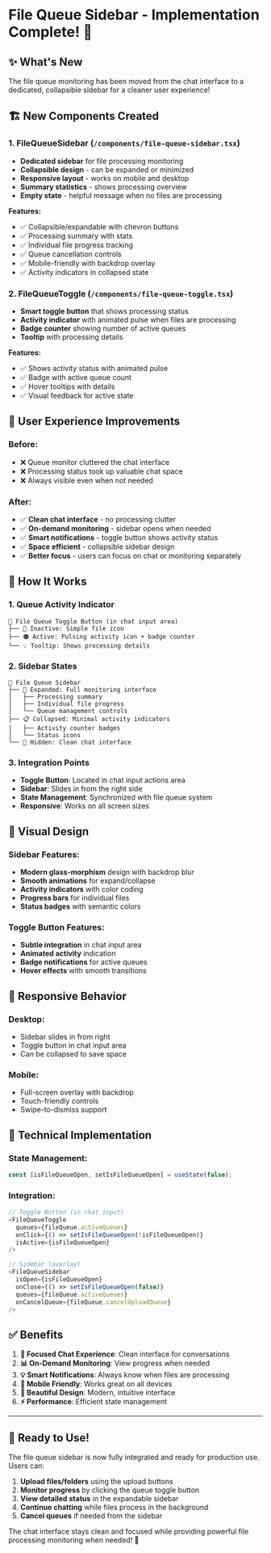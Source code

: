# File Queue Sidebar - Implementation Complete! 🎯

## ✨ What's New

The file queue monitoring has been moved from the chat interface to a dedicated, collapsible sidebar for a cleaner user experience!

## 🏗️ **New Components Created**

### 1. **FileQueueSidebar** (`/components/file-queue-sidebar.tsx`)
- **Dedicated sidebar** for file processing monitoring
- **Collapsible design** - can be expanded or minimized
- **Responsive layout** - works on mobile and desktop
- **Summary statistics** - shows processing overview
- **Empty state** - helpful message when no files are processing

**Features:**
- ✅ Collapsible/expandable with chevron buttons
- ✅ Processing summary with stats
- ✅ Individual file progress tracking
- ✅ Queue cancellation controls
- ✅ Mobile-friendly with backdrop overlay
- ✅ Activity indicators in collapsed state

### 2. **FileQueueToggle** (`/components/file-queue-toggle.tsx`)
- **Smart toggle button** that shows processing status
- **Activity indicator** with animated pulse when files are processing
- **Badge counter** showing number of active queues
- **Tooltip** with processing details

**Features:**
- ✅ Shows activity status with animated pulse
- ✅ Badge with active queue count
- ✅ Hover tooltips with details
- ✅ Visual feedback for active state

## 🎯 **User Experience Improvements**

### **Before:**
- ❌ Queue monitor cluttered the chat interface
- ❌ Processing status took up valuable chat space
- ❌ Always visible even when not needed

### **After:**
- ✅ **Clean chat interface** - no processing clutter
- ✅ **On-demand monitoring** - sidebar opens when needed
- ✅ **Smart notifications** - toggle button shows activity status
- ✅ **Space efficient** - collapsible sidebar design
- ✅ **Better focus** - users can focus on chat or monitoring separately

## 🚀 **How It Works**

### **1. Queue Activity Indicator**
```
📄 File Queue Toggle Button (in chat input area)
├── 🔵 Inactive: Simple file icon
├── 🟠 Active: Pulsing activity icon + badge counter
└── 💡 Tooltip: Shows processing details
```

### **2. Sidebar States**
```
📱 File Queue Sidebar
├── 📖 Expanded: Full monitoring interface
│   ├── Processing summary
│   ├── Individual file progress
│   └── Queue management controls
├── 📋 Collapsed: Minimal activity indicators
│   ├── Activity counter badges
│   └── Status icons
└── 🚫 Hidden: Clean chat interface
```

### **3. Integration Points**
- **Toggle Button**: Located in chat input actions area
- **Sidebar**: Slides in from the right side
- **State Management**: Synchronized with file queue system
- **Responsive**: Works on all screen sizes

## 🎨 **Visual Design**

### **Sidebar Features:**
- **Modern glass-morphism** design with backdrop blur
- **Smooth animations** for expand/collapse
- **Activity indicators** with color coding
- **Progress bars** for individual files
- **Status badges** with semantic colors

### **Toggle Button Features:**
- **Subtle integration** in chat input area
- **Animated activity** indication
- **Badge notifications** for active queues
- **Hover effects** with smooth transitions

## 📱 **Responsive Behavior**

### **Desktop:**
- Sidebar slides in from right
- Toggle button in chat input area
- Can be collapsed to save space

### **Mobile:**
- Full-screen overlay with backdrop
- Touch-friendly controls
- Swipe-to-dismiss support

## 🔧 **Technical Implementation**

### **State Management:**
```typescript
const [isFileQueueOpen, setIsFileQueueOpen] = useState(false);
```

### **Integration:**
```typescript
// Toggle Button (in chat input)
<FileQueueToggle
  queues={fileQueue.activeQueues}
  onClick={() => setIsFileQueueOpen(!isFileQueueOpen)}
  isActive={isFileQueueOpen}
/>

// Sidebar (overlay)
<FileQueueSidebar
  isOpen={isFileQueueOpen}
  onClose={() => setIsFileQueueOpen(false)}
  queues={fileQueue.activeQueues}
  onCancelQueue={fileQueue.cancelUploadQueue}
/>
```

## ✅ **Benefits**

1. **🎯 Focused Chat Experience**: Clean interface for conversations
2. **📊 On-Demand Monitoring**: View progress when needed
3. **💡 Smart Notifications**: Always know when files are processing
4. **📱 Mobile Friendly**: Works great on all devices
5. **🎨 Beautiful Design**: Modern, intuitive interface
6. **⚡ Performance**: Efficient state management

---

## 🚀 **Ready to Use!**

The file queue sidebar is now fully integrated and ready for production use. Users can:

1. **Upload files/folders** using the upload buttons
2. **Monitor progress** by clicking the queue toggle button
3. **View detailed status** in the expandable sidebar
4. **Continue chatting** while files process in the background
5. **Cancel queues** if needed from the sidebar

The chat interface stays clean and focused while providing powerful file processing monitoring when needed! 🎉
